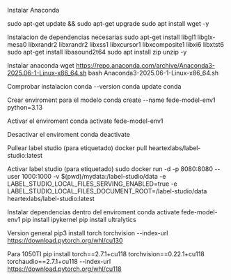 Instalar Anaconda

sudo apt-get update && sudo apt-get upgrade
sudo apt install wget -y

Instalacion de dependencias necesarias
sudo apt-get install libgl1 libglx-mesa0 libxrandr2 libxrandr2 libxss1 libxcursor1 libxcomposite1 libxi6 libxtst6
sudo apt-get install libasound2t64
sudo apt install zip unzip -y

Instalar anaconda
wget https://repo.anaconda.com/archive/Anaconda3-2025.06-1-Linux-x86_64.sh
bash Anaconda3-2025.06-1-Linux-x86_64.sh

Comprobar instalacion
conda --version
conda update conda


Crear enviroment para el modelo
conda create --name fede-model-env1 python=3.13



Activar el enviroment
conda activate fede-model-env1

Desactivar el enviroment
conda deactivate




Pullear label studio (para etiquetado)
docker pull heartexlabs/label-studio:latest

Activar label studio (para etiquetado)
sudo docker run -d -p 8080:8080 --user 1000:1000 -v $(pwd)/mydata:/label-studio/data -e LABEL_STUDIO_LOCAL_FILES_SERVING_ENABLED=true -e LABEL_STUDIO_LOCAL_FILES_DOCUMENT_ROOT=/label-studio/data heartexlabs/label-studio:latest



Instalar dependencias dentro del enviroment
conda activate fede-model-env1
pip install ipykernel
pip install ultralytics

Version general
pip3 install torch torchvision --index-url https://download.pytorch.org/whl/cu130

Para 1050TI
pip install torch==2.7.1+cu118 torchvision==0.22.1+cu118 torchaudio==2.7.1+cu118 --index-url https://download.pytorch.org/whl/cu118



